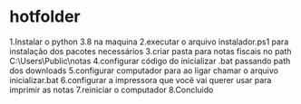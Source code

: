 # hotfolder
 1.Instalar o python 3.8 na maquina
 2.executar o arquivo instalador.ps1 para instalação dos pacotes necessários
 3.criar pasta para notas fiscais no path C:\Users\Public\notas
 4.configurar código do inicializar .bat passando path dos downloads
 5.configurar computador para ao ligar chamar o arquivo inicializar.bat
 6.configurar a impressora que você vai querer usar para imprimir as notas
 7.reiniciar o computador 
 8.Concluido

